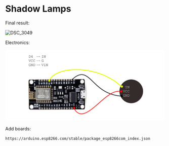 # Shadow Lamps

Final result:

![DSC_3049](https://user-images.githubusercontent.com/85460283/211320454-70270c07-8974-4b4f-82f4-dac9daec8b97.jpg)

Electronics:

![esp8266](schema-esp8266.png)


Add boards:

```bash
https://arduino.esp8266.com/stable/package_esp8266com_index.json
```
